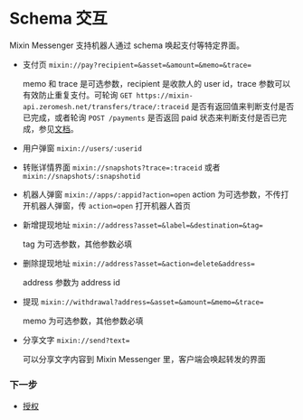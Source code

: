 # Schema 交互

Mixin Messenger 支持机器人通过 schema 唤起支付等特定界面。

- 支付页 `mixin://pay?recipient=&asset=&amount=&memo=&trace=`
  
  memo 和 trace 是可选参数，recipient 是收款人的 user id，trace 参数可以有效防止重复支付。可轮询 `GET https://mixin-api.zeromesh.net/transfers/trace/:traceid` 是否有返回值来判断支付是否已完成，或者轮询 `POST /payments` 是否返回 paid 状态来判断支付是否已完成，参见[文档](https://developers.mixin.one/api/g-transfer/verify-payment)。

- 用户弹窗 `mixin://users/:userid`

- 转账详情界面 `mixin://snapshots?trace=:traceid` 或者 `mixin://snapshots/:snapshotid`

- 机器人弹窗 `mixin://apps/:appid?action=open`
  action 为可选参数，不传打开机器人弹窗，传 `action=open` 打开机器人首页

- 新增提现地址 `mixin://address?asset=&label=&destination=&tag=`
  
  tag 为可选参数，其他参数必填

- 删除提现地址 `mixin://address?asset=&action=delete&address=`
  
  address 参数为 address id

- 提现 `mixin://withdrawal?address=&asset=&amount=&memo=&trace=`
  
  memo 为可选参数，其他参数必填

- 分享文字 `mixin://send?text=`
  
  可以分享文字内容到 Mixin Messenger 里，客户端会唤起转发的界面

### 下一步

- [授权](/doucument/bot/get-started/create)